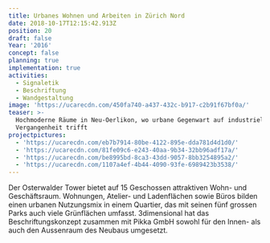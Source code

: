 ```yaml
---
title: Urbanes Wohnen und Arbeiten in Zürich Nord
date: 2018-10-17T12:15:42.913Z
position: 20
draft: false
Year: '2016'
concept: false
planning: true
implementation: true
activities:
  - Signaletik
  - Beschriftung
  - Wandgestaltung
image: 'https://ucarecdn.com/450fa740-a437-432c-b917-c2b91f67bf0a/'
teaser: >-
  Hochmoderne Räume in Neu-Oerlikon, wo urbane Gegenwart auf industrielle
  Vergangenheit trifft
projectpictures:
  - 'https://ucarecdn.com/eb7b7914-80be-4122-895e-dda781d4d1d0/'
  - 'https://ucarecdn.com/81fe09c6-e243-40aa-9b34-32bb96adf17a/'
  - 'https://ucarecdn.com/be8995bd-8ca3-43dd-9057-8bb3254895a2/'
  - 'https://ucarecdn.com/1107a4ef-4b44-4090-93fe-6989423b3538/'
---
```

Der Osterwalder Tower bietet auf 15 Geschossen attraktiven Wohn- und Geschäftsraum. Wohnungen, Atelier- und Ladenflächen sowie Büros bilden einen urbanen Nutzungsmix in einem Quartier, das mit seinen fünf grossen Parks auch viele Grünflächen umfasst. 3dimensional hat das Beschriftungskonzept zusammen mit Pikka GmbH sowohl für den Innen- als auch den Aussenraum des Neubaus umgesetzt.
